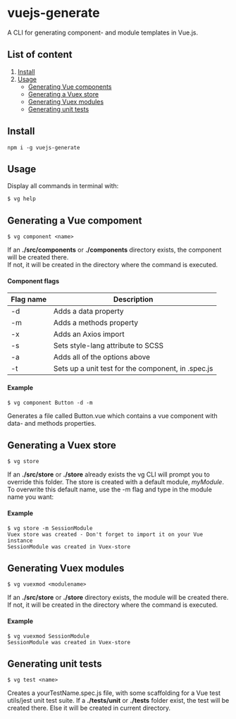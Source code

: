 # vuejs-generate
A CLI for generating component- and module templates in Vue.js.

## List of content
1. [Install](#install)
2. [Usage](#usage)
    * [Generating Vue components](#generating-a-vue-compoment)
    * [Generating a Vuex store](#generating-a-vuex-store)
    * [Generating Vuex modules](#generating-vuex-modules)
    * [Generating unit tests](#generating-unit-tests)

## Install
```
npm i -g vuejs-generate
```

## Usage
Display all commands in terminal with:
```
$ vg help
```

## Generating a Vue compoment
```
$ vg component <name>
```

If an **./src/components** or **./components** directory exists, the component will be created there.  
If not, it will be created in the directory where the command is executed.

#### Component flags
| Flag name      | Description |
| ----------- | ----------- |
| -d   | Adds a data property      |
| -m   | Adds a methods property       |
| -x   | Adds an Axios import        |
| -s   | Sets style-lang attribute to SCSS        |
| -a   | Adds all of the options above        |
| -t   | Sets up a unit test for the component, in <name>.spec.js        |

#### Example
```
$ vg component Button -d -m
```
Generates a file called Button.vue which contains a vue component with data- and methods properties.

## Generating a Vuex store
```
$ vg store
```
If an **./src/store** or **./store** already exists the vg CLI will prompt you to override this folder. The store is created with a default module, _myModule_. To overwrite this default name, use the -m flag and type in the module name you want:

#### Example
```
$ vg store -m SessionModule
Vuex store was created - Don't forget to import it on your Vue instance
SessionModule was created in Vuex-store
```

## Generating Vuex modules
```
$ vg vuexmod <modulename>
```

If an **./src/store** or **./store** directory exists, the module will be created there.  
If not, it will be created in the directory where the command is executed.

#### Example
```
$ vg vuexmod SessionModule  
SessionModule was created in Vuex-store
```

## Generating unit tests
```
$ vg test <name>
```
Creates a yourTestName.spec.js file, with some scaffolding for a Vue test utils/jest unit test suite. If a **./tests/unit** or **./tests** folder exist, the test will be created there. Else it will be created in current directory.